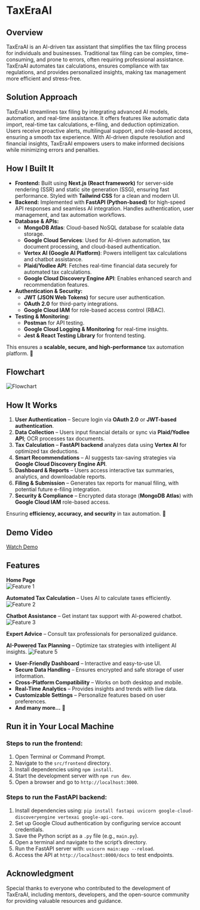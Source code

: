 # TaxEraAI

## Overview
TaxEraAI is an AI-driven tax assistant that simplifies the tax filing process for individuals and businesses. Traditional tax filing can be complex, time-consuming, and prone to errors, often requiring professional assistance. TaxEraAI automates tax calculations, ensures compliance with tax regulations, and provides personalized insights, making tax management more efficient and stress-free.

## Solution Approach
TaxEraAI streamlines tax filing by integrating advanced AI models, automation, and real-time assistance. It offers features like automatic data import, real-time tax calculations, e-filing, and deduction optimization. Users receive proactive alerts, multilingual support, and role-based access, ensuring a smooth tax experience. With AI-driven dispute resolution and financial insights, TaxEraAI empowers users to make informed decisions while minimizing errors and penalties.

## How I Built It  

- **Frontend:** Built using **Next.js (React framework)** for server-side rendering (SSR) and static site generation (SSG), ensuring fast performance. Styled with **Tailwind CSS** for a clean and modern UI.  
- **Backend:** Implemented with **FastAPI (Python-based)** for high-speed API responses and seamless AI integration. Handles authentication, user management, and tax automation workflows.  
- **Database & APIs:**  
  - **MongoDB Atlas**: Cloud-based NoSQL database for scalable data storage.  
  - **Google Cloud Services**: Used for AI-driven automation, tax document processing, and cloud-based authentication.  
  - **Vertex AI (Google AI Platform)**: Powers intelligent tax calculations and chatbot assistance.  
  - **Plaid/Yodlee API**: Fetches real-time financial data securely for automated tax calculations.  
  - **Google Cloud Discovery Engine API**: Enables enhanced search and recommendation features.  
- **Authentication & Security:**  
  - **JWT (JSON Web Tokens)** for secure user authentication.  
  - **OAuth 2.0** for third-party integrations.  
  - **Google Cloud IAM** for role-based access control (RBAC).   
- **Testing & Monitoring:**  
  - **Postman** for API testing.  
  - **Google Cloud Logging & Monitoring** for real-time insights.  
  - **Jest & React Testing Library** for frontend testing.  

This ensures a **scalable, secure, and high-performance** tax automation platform. 🚀  


## Flowchart
![Flowchart](assets/flowchart.jpg)


## How It Works  

1. **User Authentication** – Secure login via **OAuth 2.0** or **JWT-based authentication**.  
2. **Data Collection** – Users input financial details or sync via **Plaid/Yodlee API**; OCR processes tax documents.  
3. **Tax Calculation** – **FastAPI backend** analyzes data using **Vertex AI** for optimized tax deductions.  
4. **Smart Recommendations** – AI suggests tax-saving strategies via **Google Cloud Discovery Engine API**.  
5. **Dashboard & Reports** – Users access interactive tax summaries, analytics, and downloadable reports.  
6. **Filing & Submission** – Generates tax reports for manual filing, with potential future e-filing integration.  
7. **Security & Compliance** – Encrypted data storage (**MongoDB Atlas**) with **Google Cloud IAM** role-based access.  

Ensuring **efficiency, accuracy, and security** in tax automation. 🚀  



## Demo Video
[Watch Demo](assets/video.mp4)

## Features  
**Home Page**  
![Feature 1](assets/home.jpg)  


**Automated Tax Calculation** – Uses AI to calculate taxes efficiently.  
![Feature 2](assets/calculator.png)  


**Chatbot Assistance** – Get instant tax support with AI-powered chatbot.  
![Feature 3](assets/chat.jpg)  

 **Expert Advice** – Consult tax professionals for personalized guidance. 



 
**AI-Powered Tax Planning** – Optimize tax strategies with intelligent AI insights. 
![Feature 5](assets/tax-planning.jpg)  

 

- **User-Friendly Dashboard** – Interactive and easy-to-use UI.  
- **Secure Data Handling** – Ensures encrypted and safe storage of user information.  
- **Cross-Platform Compatibility** – Works on both desktop and mobile.  
- **Real-Time Analytics** – Provides insights and trends with live data.  
- **Customizable Settings** – Personalize features based on user preferences.  
- **And many more...** 🚀  


## Run it in Your Local Machine

### Steps to run the frontend:
1. Open Terminal or Command Prompt.  
2. Navigate to the `src/frontend` directory.  
3. Install dependencies using `npm install`.  
4. Start the development server with `npm run dev`.  
5. Open a browser and go to `http://localhost:3000`.  

### Steps to run the FastAPI backend:
1. Install dependencies using: `pip install fastapi uvicorn google-cloud-discoveryengine vertexai google-api-core`.  
2. Set up Google Cloud authentication by configuring service account credentials.  
3. Save the Python script as a `.py` file (e.g., `main.py`).  
4. Open a terminal and navigate to the script’s directory.  
5. Run the FastAPI server with: `uvicorn main:app --reload`.  
6. Access the API at `http://localhost:8000/docs` to test endpoints.  


## Acknowledgment
Special thanks to everyone who contributed to the development of TaxEraAI, including mentors, developers, and the open-source community for providing valuable resources and guidance.
